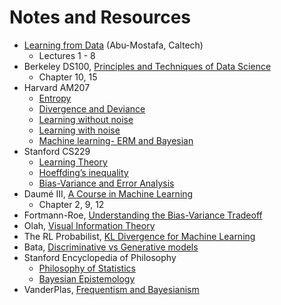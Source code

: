 # Notes and Resources

- [Learning from Data](https://work.caltech.edu/telecourse.html) (Abu-Mostafa, Caltech)
    - Lectures 1 - 8
- Berkeley DS100, [Principles and Techniques of Data Science](https://www.textbook.ds100.org)
    - Chapter 10, 15
- Harvard AM207
    - [Entropy](http://am207.info/wiki/Entropy.html)
    - [Divergence and Deviance](http://am207.info/wiki/Divergence.html)
    - [Learning without noise](http://am207.info/wiki/noiseless_learning.html)
    - [Learning with noise](http://am207.info/wiki/noisylearning.html)
    - [Machine learning- ERM and Bayesian](http://am207.info/wiki/generativemodels.html#erm)
- Stanford CS229
    - [Learning Theory](http://cs229.stanford.edu/notes/cs229-notes4.pdf)
    - [Hoeffding’s inequality](http://101.96.10.72/cs229.stanford.edu/extra-notes/hoeffding.pdf)
    - [Bias-Variance and Error Analysis](http://cs229.stanford.edu/section/error-analysis.pdf)
- Daumé III, [A Course in Machine Learning](http://ciml.info/)
    - Chapter 2, 9, 12
- Fortmann-Roe, [Understanding the Bias-Variance Tradeoff](http://scott.fortmann-roe.com/docs/BiasVariance.html)
- Olah, [Visual Information Theory](https://colah.github.io/posts/2015-09-Visual-Information/)
- The RL Probabilist, [KL Divergence for Machine Learning](https://dibyaghosh.com/blog/probability/kldivergence.html)
- Bata, [Discriminative vs Generative models](https://deveshbatra.github.io/Generative-vs-Discriminative-models/)
- Stanford Encyclopedia of Philosophy
    - [Philosophy of Statistics](https://plato.stanford.edu/entries/statistics/)
    - [Bayesian Epistemology](https://plato.stanford.edu/entries/epistemology-bayesian/)
- VanderPlas, [Frequentism and Bayesianism](http://jakevdp.github.io/blog/2014/03/11/frequentism-and-bayesianism-a-practical-intro/)
